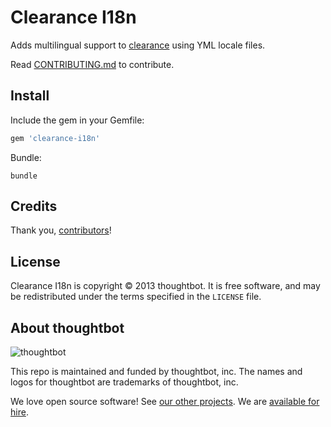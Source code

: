 # Clearance I18n

Adds multilingual support to [clearance] using YML locale files.

[clearance]: https://github.com/thoughtbot/clearance

Read [CONTRIBUTING.md](/CONTRIBUTING.md) to contribute.

## Install

Include the gem in your Gemfile:

```ruby
gem 'clearance-i18n'
```

Bundle:

    bundle

## Credits

Thank you, [contributors]!

[contributors]: https://github.com/thoughtbot/clearance-i18n/contributors

## License

Clearance I18n is copyright © 2013 thoughtbot. It is free software, and may be
redistributed under the terms specified in the `LICENSE` file.

<!-- START /templates/footer.md -->
## About thoughtbot

![thoughtbot](https://thoughtbot.com/thoughtbot-logo-for-readmes.svg)

This repo is maintained and funded by thoughtbot, inc.
The names and logos for thoughtbot are trademarks of thoughtbot, inc.

We love open source software!
See [our other projects][community].
We are [available for hire][hire].

[community]: https://thoughtbot.com/community?utm_source=github
[hire]: https://thoughtbot.com/hire-us?utm_source=github


<!-- END /templates/footer.md -->

